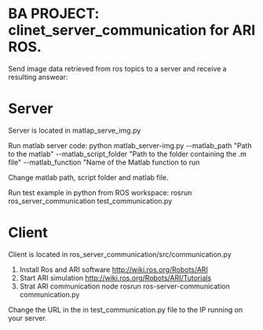 # BA PROJECT: clinet_server_communication for ARI ROS.

Send image data retrieved from ros topics to a server and receive a resulting answear:

# Server

Server is located in matlap_serve_img.py

Run matlab server code: 
python matlab_server-img.py  --matlab_path "Path to the matlab" --matlab_script_folder "Path to the folder containing the .m file"  --matlab_function "Name of the Matlab function to run

Change matlab path, script folder and matlab file.

Run test example in python from ROS workspace: rosrun ros_server_communication test_communication.py

# Client

Client is located in ros_server_communication/src/communication.py

1. Install Ros and ARI software 
  http://wiki.ros.org/Robots/ARI
2. Start ARI simulation 
  http://wiki.ros.org/Robots/ARI/Tutorials
3. Strat ARI communication node
  rosrun ros-server-communication communication.py

Change the URL in the in test_communication.py file to the IP running on your server.

